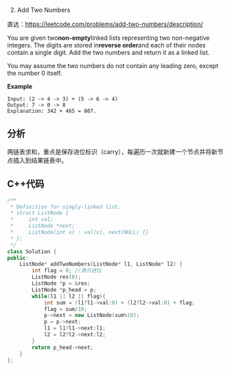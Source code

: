 2. Add Two Numbers

直达：https://leetcode.com/problems/add-two-numbers/description/

You are given two**non-empty**linked lists representing two non-negative integers. The digits are stored in**reverse order**and each of their nodes contain a single digit. Add the two numbers and return it as a linked list.

You may assume the two numbers do not contain any leading zero, except the number 0 itself.

**Example**

```
Input: (2 -> 4 -> 3) + (5 -> 6 -> 4)
Output: 7 -> 0 -> 8
Explanation: 342 + 465 = 807.
```

## 分析

两链表求和，重点是保存进位标识（carry），每遍历一次就新建一个节点并将新节点插入到结果链表中。

## C++代码

```cpp
/**
 * Definition for singly-linked list.
 * struct ListNode {
 *     int val;
 *     ListNode *next;
 *     ListNode(int x) : val(x), next(NULL) {}
 * };
 */
class Solution {
public:
    ListNode* addTwoNumbers(ListNode* l1, ListNode* l2) {
        int flag = 0; //表示进位
        ListNode res(0);
        ListNode *p = &res;
        ListNode *p_head = p;
        while(l1 || l2 || flag){
            int sum = (l1?l1->val:0) + (l2?l2->val:0) + flag;
            flag = sum/10;
            p->next = new ListNode(sum%10);
            p = p->next;
            l1 = l1?l1->next:l1;
            l2 = l2?l2->next:l2;
        }
        return p_head->next;
    }
};
```




